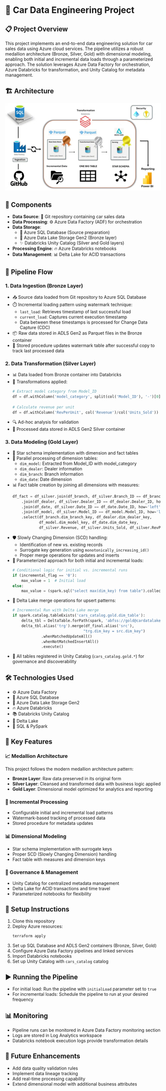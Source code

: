 # 🚗 Car Data Engineering Project

## 📋 Project Overview
This project implements an end-to-end data engineering solution for car sales data using Azure cloud services. The pipeline utilizes a robust medallion architecture (Bronze, Silver, Gold) with dimensional modeling, enabling both initial and incremental data loads through a parameterized approach. The solution leverages Azure Data Factory for orchestration, Azure Databricks for transformation, and Unity Catalog for metadata management.

## 🏗️ Architecture
![Architecture Diagram](https://github.com/nearlybrainless/car_data_pipeline/blob/main/Architecture%20Diagram.jpg)

## 🧩 Components
- **Data Source**: 📁 Git repository containing car sales data
- **Data Processing**: ⚙️ Azure Data Factory (ADF) for orchestration
- **Data Storage**: 
  - 💾 Azure SQL Database (Source preparation)
  - 🌊 Azure Data Lake Storage Gen2 (Bronze layer)
  - ✨ Databricks Unity Catalog (Silver and Gold layers)
- **Processing Engine**: 🔥 Azure Databricks notebooks
- **Data Management**: 📊 Delta Lake for ACID transactions

## 🔄 Pipeline Flow

### 1. Data Ingestion (Bronze Layer)
- 📥 Source data loaded from Git repository to Azure SQL Database
- ⏱️ Incremental loading pattern using watermark technique:
  - `last_load`: Retrieves timestamp of last successful load
  - `current_load`: Captures current execution timestamp
  - Data between these timestamps is processed for Change Data Capture (CDC)
- 📦 Raw data stored in ADLS Gen2 as Parquet files in the Bronze container
- 🔄 Stored procedure updates watermark table after successful copy to track last processed data

### 2. Data Transformation (Silver Layer)
- 📊 Data loaded from Bronze container into Databricks
- 🧹 Transformations applied:
  ```python
  # Extract model category from Model_ID
  df = df.withColumn('model_category', split(col('Model_ID'), '-')[0])
  
  # Calculate revenue per unit
  df = df.withColumn('RevPerUnit', col('Revenue')/col('Units_Sold'))
  ```
- 🔍 Ad-hoc analysis for validation
- 🥈 Processed data stored in ADLS Gen2 Silver container

### 3. Data Modeling (Gold Layer)
- 📐 Star schema implementation with dimension and fact tables
- 🔀 Parallel processing of dimension tables:
  - `dim_model`: Extracted from Model_ID with model_category
  - `dim_dealer`: Dealer information
  - `dim_branch`: Branch information
  - `dim_date`: Date dimension
- 📊 Fact table creation by joining all dimensions with measures:
  ```python
  df_fact = df_silver.join(df_branch, df_silver.Branch_ID == df_branch.Branch_ID, how='left')
      .join(df_dealer, df_silver.Dealer_ID == df_dealer.Dealer_ID, how='left')
      .join(df_date, df_silver.Date_ID == df_date.Date_ID, how='left')
      .join(df_model, df_silver.Model_ID == df_model.Model_ID, how='left')
      .select(df_branch.dim_branch_key, df_dealer.dim_dealer_key, 
              df_model.dim_model_key, df_date.dim_date_key, 
              df_silver.Revenue, df_silver.Units_Sold, df_silver.RevPerUnit)
  ```
- 🛡️ Slowly Changing Dimension (SCD) handling:
  - Identification of new vs. existing records
  - Surrogate key generation using `monotonically_increasing_id()`
  - Proper merge operations for updates and inserts
- 🔄 Parameterized approach for both initial and incremental loads:
  ```python
  # Conditional logic for initial vs. incremental runs
  if (incremental_flag == '0'):
      max_value = 1  # Initial load
  else:
      max_value = (spark.sql("select max(dim_key) from table").collect()[0][0]) + 1
  ```
- 🔁 Delta Lake merge operations for upsert patterns:
  ```python
  # Incremental Run with Delta Lake merge
  if spark.catalog.tableExists('cars_catalog.gold.dim_table'):
      delta_tbl = DeltaTable.forPath(spark, 'abfss://gold@cardatalake00.dfs.core.windows.net/dim_table')
      delta_tbl.alias('trg').merge(df_final.alias('src'), 
                                  "trg.dim_key = src.dim_key")
               .whenMatchedUpdateAll()
               .whenNotMatchedInsertAll()
               .execute()
  ```
- 🥇 All tables registered in Unity Catalog (`cars_catalog.gold.*`) for governance and discoverability

## 🛠️ Technologies Used
- ⚙️ Azure Data Factory
- 💾 Azure SQL Database
- 🌊 Azure Data Lake Storage Gen2
- 🔥 Azure Databricks
- 📚 Databricks Unity Catalog
- 🔄 Delta Lake
- 📝 SQL & PySpark

## 🔑 Key Features

### 📈 Medallion Architecture
This project follows the modern medallion architecture pattern:
- **Bronze Layer**: Raw data preserved in its original form
- **Silver Layer**: Cleansed and transformed data with business logic applied
- **Gold Layer**: Dimensional model optimized for analytics and reporting

### 🔄 Incremental Processing
- Configurable initial and incremental load patterns
- Watermark-based tracking of processed data
- Stored procedure for metadata updates

### 📊 Dimensional Modeling
- Star schema implementation with surrogate keys
- Proper SCD (Slowly Changing Dimension) handling
- Fact table with measures and dimension keys

### 🔐 Governance & Management
- Unity Catalog for centralized metadata management
- Delta Lake for ACID transactions and time travel
- Parameterized notebooks for flexibility

## 🚀 Setup Instructions
1. Clone this repository
2. Deploy Azure resources:
   ```bash
   terraform apply
   ```
3. Set up SQL Database and ADLS Gen2 containers (Bronze, Silver, Gold)
4. Configure Azure Data Factory pipelines and linked services
5. Import Databricks notebooks
6. Set up Unity Catalog with `cars_catalog` catalog

## ▶️ Running the Pipeline
- For initial load: Run the pipeline with `initialLoad` parameter set to `true`
- For incremental loads: Schedule the pipeline to run at your desired frequency

## 📊 Monitoring
- Pipeline runs can be monitored in Azure Data Factory monitoring section
- Logs are stored in Log Analytics workspace
- Databricks notebook execution logs provide transformation details

## 🔮 Future Enhancements
- Add data quality validation rules
- Implement data lineage tracking
- Add real-time processing capability
- Extend dimensional model with additional business attributes
